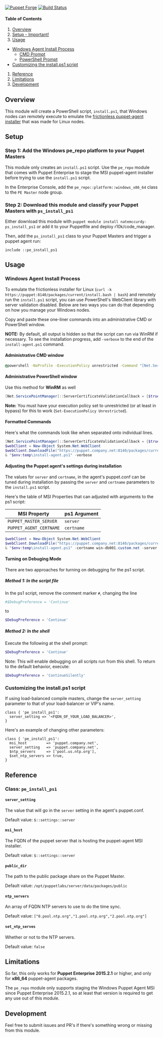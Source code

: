 [![Puppet Forge](http://img.shields.io/puppetforge/v/natemccurdy/pe_install_ps1.svg)](https://forge.puppetlabs.com/natemccurdy/pe_install_ps1)
[![Build Status](https://travis-ci.org/natemccurdy/puppet-pe_install_ps1.svg?branch=master)](https://travis-ci.org/natemccurdy/puppet-pe_install_ps1)

#### Table of Contents

1. [Overview](#overview)
1. [Setup - Important!](#setup)
1. [Usage](#usage)
  * [Windows Agent Install Process](#windows-agent-install-process)
    * [CMD Prompt](#administrative-cmd-window)
    * [PowerShell Prompt](#administrative-powershell-window)
  * [Customizing the install.ps1 script](#customizing-the-installps1-script)
1. [Reference](#reference)
1. [Limitations](#limitations)
1. [Development](#development)

## Overview

This module will create a PowerShell script, `install.ps1`, that Windows nodes can remotely execute to emulate the [frictionless puppet-agent installer](https://docs.puppetlabs.com/pe/latest/install_agents.html#about-the-platform-specific-install-script) that was made for Linux nodes.

## Setup

### Step 1: Add the Windows pe_repo platform to your Puppet Masters

This module only creates an `install.ps1` script. Use the `pe_repo` module that comes with Puppet Enterprise to stage the MSI puppet-agent installer before trying to use the `install.ps1` script.

In the Enterprise Console, add the `pe_repo::platform::windows_x86_64` class to the `PE Master` node group.

### Step 2: Download this module and classify your Puppet Masters with `ps_install_ps1`

Either download this module with `puppet module install natemccurdy-ps_install_ps1` or add it to your Puppetfile and deploy r10k/code_manager.

Then, add the `ps_install_ps1` class to your Puppet Masters and trigger a puppet agent run:

```puppet
include ::pe_install_ps1
```

## Usage


### Windows Agent Install Process

To emulate the frictionless installer for Linux (`curl -k https://puppet:8140/packages/current/install.bash | bash`) and remotely run the `install.ps1` script, you can use PowerShell's WebClient library with server validation disabled. Below are two ways you can do that depending on how you manage your Windows nodes.

Copy and paste these one-liner commands into an administrative CMD or PowerShell window.

**NOTE:** By default, all output is hidden so that the script can run via WinRM if necessary. To see the installation progress, add `-verbose` to the end of the `install-agent.ps1` command.

#### Administrative CMD window

```cmd
@powershell -NoProfile -ExecutionPolicy unrestricted -Command "[Net.ServicePointManager]::ServerCertificateValidationCallback = {$true}; $webClient = New-Object System.Net.WebClient; $webClient.DownloadFile('https://puppet.company.net:8140/packages/current/install.ps1', \"$env:temp\install-agent.ps1\"); & \"$env:temp\install-agent.ps1\""
```

#### Administrative PowerShell window
Use this method for **WinRM** as well

```powershell
[Net.ServicePointManager]::ServerCertificateValidationCallback = {$true}; $webClient = New-Object System.Net.WebClient; $webClient.DownloadFile("https://puppet.company.net:8140/packages/current/install.ps1", "$env:temp\install-agent.ps1"); & "$env:temp\install-agent.ps1"
```

**Note:** You must have your execution policy set to unrestricted (or at least in bypass) for this to work (`Set-ExecutionPolicy Unrestricted`).

#### Formatted Commands

Here's what the commands look like when separated onto individual lines.

```powershell
[Net.ServicePointManager]::ServerCertificateValidationCallback = {$true}
$webClient = New-Object System.Net.WebClient
$webClient.DownloadFile("https://puppet.company.net:8140/packages/current/install.ps1", "$env:temp\install-agent.ps1")
& "$env:temp\install-agent.ps1" -verbose
```

#### Adjusting the Puppet agent's settings during installation

The values for `server` and `certname`, in the agent's puppet.conf can be tuned during installation by passing the `server` and `certname` parameters to the `install.ps1` script.

Here's the table of MSI Properties that can adjusted with arguments to the ps1 script:

| MSI Property | ps1 Argument |
|--------------|--------------|
| `PUPPET_MASTER_SERVER`  | `server`   |
| `PUPPET_AGENT_CERTNAME` | `certname` |

```powershell
$webClient = New-Object System.Net.WebClient
$webClient.DownloadFile("https://puppet.company.net:8140/packages/current/install.ps1", "$env:temp\install-agent.ps1")
& "$env:temp\install-agent.ps1" -certname win-db001.custom.net -server alternate-puppet-master.custom.net
```

#### Turning on Debuging Mode

There are two approaches for turning on debugging for the ps1 script.

##### Method 1: In the script file

In the ps1 script, remove the comment marker `#`, changing the line

```powershell
#$DebugPreference = 'Continue'
```

to

```powershell
$DebugPreference = 'Continue'
```

##### Method 2: In the shell

Execute the following at the shell prompt:

```powershell
$DebugPreference = 'Continue'
```

Note: This will enable debugging on all scripts run from this shell. To return to the default behavior, execute:

```powershell
$DebugPreference = 'ContinueSilently'
```

### Customizing the install.ps1 script

If using load-balanced compile masters, change the `server_setting` parameter to that of your load-balancer or VIP's name.

```puppet
class { 'pe_install_ps1':
  server_setting => '<FQDN_OF_YOUR_LOAD_BALANCER>',
}
```

Here's an example of changing other parameters:

```puppet
class { 'pe_install_ps1':
  msi_host         => 'puppet.company.net',
  server_setting   => 'puppet.company.net',
  $ntp_servers     => ['pool.us.ntp.org'],
  $set_ntp_servers => true,
}
```

## Reference

### Class: `pe_install_ps1`

#### `server_setting`
The value that will go in the `server` setting in the agent's puppet.conf.

Default value: `$::settings::server`

#### `msi_host`
The FQDN of the puppet server that is hosting the puppet-agent MSI installer.

Default value: `$::settings::server`

#### `public_dir`
The path to the public package share on the Puppet Master.

Default value: `/opt/puppetlabs/server/data/packages/public`

#### `ntp_servers`
An array of FQDN NTP servers to use to do the time sync.

Default value: `["0.pool.ntp.org","1.pool.ntp.org","2.pool.ntp.org"]`

#### `set_ntp_serves`
Whether or not to the NTP servers.

Default value: `false`

## Limitations

So far, this only works for **Puppet Enterprise 2015.2.1** or higher, and only for **x86_64** puppet-agent packages.

The `pe_repo` module only supports staging the Windows Puppet Agent MSI since Puppet Enterprise 2015.2.1, so at least that version is required to get any use out of this module.

## Development

Feel free to submit issues and PR's if there's something wrong or missing from this module.


